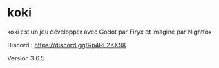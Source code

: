 # koki
koki est un jeu développer avec Godot par Firyx et imaginé par Nightfox

Discord : https://discord.gg/Rp4RE2KX9K

Version 3.6.5
